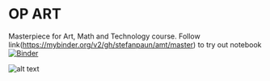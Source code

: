 # OP ART
Masterpiece for Art, Math and Technology course. Follow link(https://mybinder.org/v2/gh/stefanpaun/amt/master) to try out notebook 
[![Binder](https://mybinder.org/badge_logo.svg)](https://mybinder.org/v2/gh/stefanpaun/amt/master)

![alt text](https://github.com/stefanpaun/amt/blob/master/Poster.png?raw=true)
